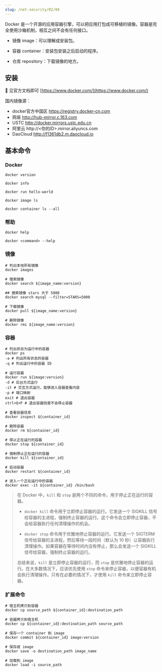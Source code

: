 ```yaml
---
slug: /net-security/02/04
---
```


Docker 是一个开源的应用容器引擎，可以把应用打包成可移植的镜像。容器是完全使用沙箱机制，相互之间不会有任何接口。

- 镜像 image：可以理解成安装包。

- 容器 container：安装包安装之后启动的程序。

- 仓库 repository：下载镜像的地方。



## 安装

🔗 见官方文档即可 [https://www.docker.com/](https://www.docker.com/)



国内镜像源：

- docker官方中国区  https://registry.docker-cn.com
- 网易  http://hub-mirror.c.163.com
- USTC  http://docker.mirrors.ustc.edu.cn
- 阿里云  http://<你的ID>.mirror.aliyuncs.com
- DaoCloud http://f1361db2.m.daocloud.io



## 基本命令

### Docker

```shell
docker version

docker info 

docker run hello-world

docker image ls

docker container ls --all
```



### 帮助

```shell
docker help

docker <command> --help
```



### 镜像

```shell
# 列出本地所有镜像
docker images 

# 搜索镜像
docker search ${image_name:version}

## 搜索镜像 stars 大于 5000
docker search mysql --filter=STARS=5000

# 下载镜像
docker pull ${image_name:version}

# 删除镜像
docker rmi ${image_name:version}
```



### 容器

```shell
# 列出状态为运行中的容器
docker ps
-a # 列出所有状态的容器
-q # 列出运行中的容器 ID

# 运行容器
docker run ${image:version}
-d # 后台方式运行
-it # 交互方式运行，能够进入容器查看内容
-p # 端口映射
exit # 退出容器
ctrl+Q+P # 退出容器但是不会停止容器

# 查看容器信息
docker inspect ${container_id}

# 删除容器
docker rm ${container_id} 

# 停止正在运行的容器
docker stop ${container_id}

# 强制停止正在运行的容器
docker kill ${container_id}

# 启动容器
docker restart ${container_id}

# 进入一个正在运行中的容器
docker exec -it ${container_id} /bin/bash
```

> 在 Docker 中，`kill` 和 `stop` 是两个不同的命令，用于停止正在运行的容器。
>
> - `docker kill` 命令用于立即停止容器的运行。它发送一个 SIGKILL 信号给容器的主进程，强制终止容器的运行。这个命令会立即停止容器，不会给容器执行任何清理操作的机会。
>
> - `docker stop` 命令用于优雅地停止容器的运行。它发送一个 SIGTERM 信号给容器的主进程，然后等待一段时间（默认为 10 秒）让容器执行清理操作。如果容器在等待时间内没有停止，那么会发送一个 SIGKILL 信号给容器，强制终止容器的运行。
>
> 总结来说，`kill` 是立即停止容器的运行，而 `stop` 是优雅地停止容器的运行。在大多数情况下，应该优先使用 `stop` 命令来停止容器，以便容器有机会执行清理操作。只有在必要的情况下，才使用 `kill` 命令来立即停止容器。

### 扩展命令

```shell
# 宿主机拷贝到容器
docker cp source_path ${container_id}:destination_path

# 容器拷贝到宿主机
docker cp ${container_id}:destination_path source_path

# 保存一个 container 到 image
docker commit ${container_id} image:version

# 保存成 image
docker save -o destination_path image_name

# 加载到 image
docker load -i source_path
```





























